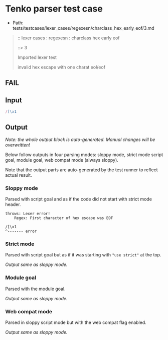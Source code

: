 # Tenko parser test case

- Path: tests/testcases/lexer_cases/regexesn/charclass_hex_early_eof/3.md

> :: lexer cases : regexesn : charclass hex early eof
>
> ::> 3
>
> Imported lexer test
>
> invalid hex escape with one charat eol/eof

## FAIL

## Input

`````js
/[\x1
`````

## Output

_Note: the whole output block is auto-generated. Manual changes will be overwritten!_

Below follow outputs in four parsing modes: sloppy mode, strict mode script goal, module goal, web compat mode (always sloppy).

Note that the output parts are auto-generated by the test runner to reflect actual result.

### Sloppy mode

Parsed with script goal and as if the code did not start with strict mode header.

`````
throws: Lexer error!
    Regex: First character of hex escape was EOF

/[\x1
^------- error
`````

### Strict mode

Parsed with script goal but as if it was starting with `"use strict"` at the top.

_Output same as sloppy mode._

### Module goal

Parsed with the module goal.

_Output same as sloppy mode._

### Web compat mode

Parsed in sloppy script mode but with the web compat flag enabled.

_Output same as sloppy mode._
